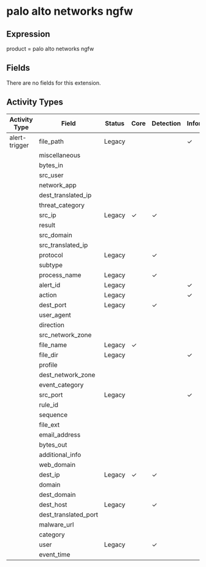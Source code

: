 palo alto networks ngfw
=======================

Expression
----------

product = palo alto networks ngfw

Fields
------

There are no fields for this extension.

Activity Types
--------------

| Activity Type | Field                | Status | Core     | Detection | Informational |
| ------------- | -------------------- | ------ | -------- | --------- | ------------- |
| alert-trigger | file_path            | Legacy |          |           | &#10003;      |
|               | miscellaneous        |        |          |           |               |
|               | bytes_in             |        |          |           |               |
|               | src_user             |        |          |           |               |
|               | network_app          |        |          |           |               |
|               | dest_translated_ip   |        |          |           |               |
|               | threat_category      |        |          |           |               |
|               | src_ip               | Legacy | &#10003; | &#10003;  |               |
|               | result               |        |          |           |               |
|               | src_domain           |        |          |           |               |
|               | src_translated_ip    |        |          |           |               |
|               | protocol             | Legacy |          | &#10003;  |               |
|               | subtype              |        |          |           |               |
|               | process_name         | Legacy |          | &#10003;  |               |
|               | alert_id             | Legacy |          |           | &#10003;      |
|               | action               | Legacy |          |           | &#10003;      |
|               | dest_port            | Legacy |          | &#10003;  |               |
|               | user_agent           |        |          |           |               |
|               | direction            |        |          |           |               |
|               | src_network_zone     |        |          |           |               |
|               | file_name            | Legacy | &#10003; |           |               |
|               | file_dir             | Legacy |          |           | &#10003;      |
|               | profile              |        |          |           |               |
|               | dest_network_zone    |        |          |           |               |
|               | event_category       |        |          |           |               |
|               | src_port             | Legacy |          |           | &#10003;      |
|               | rule_id              |        |          |           |               |
|               | sequence             |        |          |           |               |
|               | file_ext             |        |          |           |               |
|               | email_address        |        |          |           |               |
|               | bytes_out            |        |          |           |               |
|               | additional_info      |        |          |           |               |
|               | web_domain           |        |          |           |               |
|               | dest_ip              | Legacy | &#10003; | &#10003;  |               |
|               | domain               |        |          |           |               |
|               | dest_domain          |        |          |           |               |
|               | dest_host            | Legacy |          | &#10003;  |               |
|               | dest_translated_port |        |          |           |               |
|               | malware_url          |        |          |           |               |
|               | category             |        |          |           |               |
|               | user                 | Legacy |          | &#10003;  |               |
|               | event_time           |        |          |           |               |


